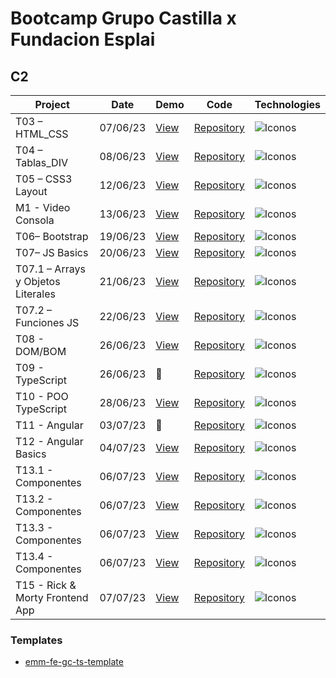 # Bootcamp Grupo Castilla x Fundacion Esplai

## C2

| Project | Date | Demo | Code | Technologies |
|----------|------|----------|----------| --------|
| T03 – HTML_CSS | 07/06/23 | [View](https://emagrina.github.io/emm-fe-gc-t03-html-css-07-06-23/) | [Repository](https://github.com/emagrina/emm-fe-gc-t03-html-css-07-06-23) |  <img alt="Iconos" src="https://skillicons.dev/icons?i=html,css&theme=light"> |
| T04 – Tablas_DIV | 08/06/23 | [View](https://emagrina.github.io/emm-fe-gc-t04-08-06-23/) | [Repository](https://github.com/emagrina/emm-fe-gc-t04-08-06-23) | <img alt="Iconos" src="https://skillicons.dev/icons?i=html,css&theme=light"> |
| T05 – CSS3 Layout | 12/06/23 | [View](https://emagrina.github.io/emm-fe-gc-t05-12-06-23/) | [Repository](https://github.com/emagrina/emm-fe-gc-t05-12-06-23) | <img alt="Iconos" src="https://skillicons.dev/icons?i=html,css&theme=light"> |
| M1 - Video Consola | 13/06/23 | [View](https://emagrina.github.io/emm-fe-gc-m01-13-06-23/) | [Repository](https://github.com/emagrina/emm-fe-gc-m01-13-06-23) | <img alt="Iconos" src="https://skillicons.dev/icons?i=html,css&theme=light"> |
| T06– Bootstrap | 19/06/23 | [View](https://emagrina.github.io/emm-fe-gc-t06-19-06-23/) | [Repository](https://github.com/emagrina/emm-fe-gc-t06-19-06-23) | <img alt="Iconos" src="https://skillicons.dev/icons?i=bootstrap,html,css&theme=light"> |
| T07– JS Basics | 20/06/23 | [View](https://emagrina.github.io/emm-fe-gc-t07-20-06-23/) | [Repository](https://github.com/emagrina/emm-fe-gc-t07-20-06-23) | <img alt="Iconos" src="https://skillicons.dev/icons?i=js&theme=light"> |
| T07.1 – Arrays y Objetos Literales | 21/06/23 | [View](https://emagrina.github.io/emm-fe-gc-t07.1-21-06-23/) | [Repository](https://github.com/emagrina/emm-fe-gc-t07.1-21-06-23) | <img alt="Iconos" src="https://skillicons.dev/icons?i=js&theme=light"> |
| T07.2 – Funciones JS | 22/06/23 | [View](https://emagrina.github.io/emm-fe-gc-t07.2-22-06-23/) | [Repository](https://github.com/emagrina/emm-fe-gc-t07.2-22-06-23) | <img alt="Iconos" src="https://skillicons.dev/icons?i=js&theme=light"> |
| T08 - DOM/BOM | 26/06/23 | [View](https://emagrina.github.io/emm-fe-gc-t08-26-06-23/) | [Repository](https://github.com/emagrina/emm-fe-gc-t08-26-06-23) | <img alt="Iconos" src="https://skillicons.dev/icons?i=js,bootstrap,html&theme=light"> |
| T09 - TypeScript | 26/06/23 | 🙈 | [Repository](https://github.com/emagrina/emm-fe-gc-t09-26-06-23) | <img alt="Iconos" src="https://skillicons.dev/icons?i=ts&theme=light"> |
| T10 - POO TypeScript | 28/06/23 | [View](https://emagrina.github.io/team4-fe-gc-t09-28-06-23/) | [Repository](https://github.com/emagrina/team4-fe-gc-t09-28-06-23) | <img alt="Iconos" src="https://skillicons.dev/icons?i=ts&theme=light"> |
| T11 - Angular | 03/07/23 | 🙈 | [Repository](https://github.com/emagrina/emm-fe-gc-t11-03-07-23) | <img alt="Iconos" src="https://skillicons.dev/icons?i=angular&theme=light"> |
| T12 - Angular Basics | 04/07/23 | [View](https://emagrina-calculator.netlify.app/) | [Repository](https://github.com/emagrina/emm-fe-gc-t12-04-07-23) | <img alt="Iconos" src="https://skillicons.dev/icons?i=angular&theme=light"> |
| T13.1 - Componentes | 06/07/23 | [View](https://emagrina-emm-fe-gc-t35-1-06-07-23.netlify.app/) | [Repository](https://github.com/emagrina/emm-fe-gc-t35.1-06-07-23) | <img alt="Iconos" src="https://skillicons.dev/icons?i=angular&theme=light"> |
| T13.2 - Componentes | 06/07/23 | [View](https://emagrina-emm-fe-gc-t35-2-06-07-23.netlify.app/) | [Repository](https://github.com/emagrina/emm-fe-gc-t35.2-06-07-23) | <img alt="Iconos" src="https://skillicons.dev/icons?i=angular&theme=light"> |
| T13.3 - Componentes | 06/07/23 | [View](https://emagrina-emm-fe-gc-t35-3-06-07-23.netlify.app/) | [Repository](https://github.com/emagrina/emm-fe-gc-t35.3-06-07-23) | <img alt="Iconos" src="https://skillicons.dev/icons?i=angular&theme=light"> |
| T13.4 - Componentes | 06/07/23 | [View](https://emagrina-emm-fe-gc-t35-4-06-07-23.netlify.app/) | [Repository](https://github.com/emagrina/emm-fe-gc-t35.4-06-07-23) | <img alt="Iconos" src="https://skillicons.dev/icons?i=angular&theme=light"> |
| T15 - Rick & Morty Frontend App | 07/07/23 | [View]() | [Repository](https://github.com/emagrina/emm-fe-gc-t15-07-07-23) | <img alt="Iconos" src="https://skillicons.dev/icons?i=angular&theme=light"> |


### Templates

- [emm-fe-gc-ts-template](https://github.com/emagrina/emm-fe-gc-ts-template)
